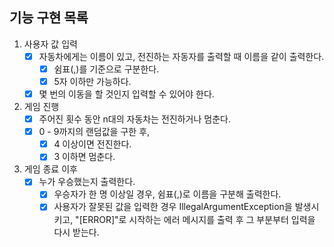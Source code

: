 ## 기능 구현 목록

1. 사용자 값 입력
    - [x] 자동차에게는 이름이 있고, 전진하는 자동자를 출력할 때 이름을 같이 출력한다.
        - [x] 쉼표(,)를 기준으로 구분한다.
        - [x] 5자 이하만 가능하다.
    - [x] 몇 번의 이동을 할 것인지 입력할 수 있어야 한다.
2. 게임 진행
    - [x] 주어진 횟수 동안 n대의 자동차는 전진하거나 멈춘다.
    - [x] 0 - 9까지의 랜덤값을 구한 후, 
        - [x] 4 이상이면 전진한다. 
        - [x] 3 이하면 멈춘다.
3. 게임 종료 이후
    - [x] 누가 우승했는지 출력한다.
        - [x] 우승자가 한 명 이상일 경우, 쉼표(,)로 이름을 구분해 출력한다.
        - [x] 사용자가 잘못된 값을 입력한 경우 IllegalArgumentException을 발생시키고, "[ERROR]"로 시작하는 에러 메시지를 출력 후 그 부분부터 입력을 다시 받는다.